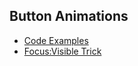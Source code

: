 ## Button Animations
- [Code Examples](https://wdrfree.com/107/20-purecss-call-to-action-animated-buttons-for-inspiration?ref=1)
- [Focus:Visible Trick](https://css-tricks.com/the-focus-visible-trick/)
